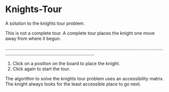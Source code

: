 # Knights-Tour
A solution to the knights tour problem.

This is not a complete tour. A complete tour places the knight one move away from where it begun.

..................................................................................................................................................................................................

1. Click on a position on the board to place the knight.
2. Click again to start the tour.

The algorithm to solve the knights tour problem uses an accessibility matrix.
The knight always looks for the least accessible place to go next.
